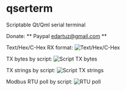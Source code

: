 # qserterm
Scriptable Qt/Qml serial terminal

Donate: ** Paypal edartuz@gmail.com **

Text/Hex/C-Hex RX format:
![Text/Hex/C-Hex](https://raw.github.com/ncp1402/qserterm/master/repo/doc/pics/pic01.png)

TX bytes by script:
![Script TX bytes](https://raw.github.com/ncp1402/qserterm/master/repo/doc/pics/pic02.png)

TX strings by script:
![Script TX strings](https://raw.github.com/ncp1402/qserterm/master/repo/doc/pics/pic03.png)

Modbus RTU poll by script:
![RTU poll](https://raw.github.com/ncp1402/qserterm/master/repo/doc/pics/pic04.png)

